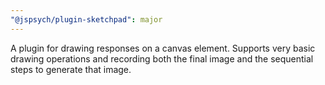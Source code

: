 ```yaml
---
"@jspsych/plugin-sketchpad": major
---
```


A plugin for drawing responses on a canvas element. Supports very basic drawing operations and recording both the final image and the sequential steps to generate that image.
